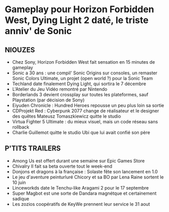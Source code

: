 # Gameplay pour Horizon Forbidden West, Dying Light 2 daté, le triste anniv' de Sonic

## NIOUZES

- Chez Sony, Horizon Forbidden West fait sensation en 15 minutes de gameplay
- Sonic a 30 ans : une compil' Sonic Origins sur consoles, un remaster Sonic Colors Ultimate, un projet (open world ?) pour la Sonic Team
- Techland date finalement Dying Light, qui sortira le 7 décembre
- L'Atelier du Jeu Vidéo remontré par Nintendo
- Borderlands 3 devient crossplay sur toutes les plateformes, sauf Playstation (par décision de Sony)
- Eiyuden Chronicle : Hundred Heroes repousse un peu plus loin sa sortie
- CDProjekt Red : Cyberpunk 2077 change de réalisateur et le designer des quêtes Mateusz Tomaszkiewicz quitte le studio
- Virtua Fighter 5 Ultimate : du mieux visuel, mais un code réseau sans rollback
- Charlie Guillemot quitte le studio Ubi que lui avait confié son père

## P'TITS TRAILERS

- Among Us est offert durant une semaine sur Epic Games Store
- Chivalry II fait sa beta ouverte tout le week-end
- Donjons et dragons à la française : Solaste fête son lancement en 1.0
- Le jeu d'aventure peinturluré Chicory et sa BO par Lena Raine sortent le 10 juin
- Linceworkds date le Tenchu-like Aragami 2 pour le 17 septembre
- Super Magbot est une sorte de Dandara magnétque et certainement sadique
- Les zozios coopératifs de KeyWe prennent leur service le 31 aout

